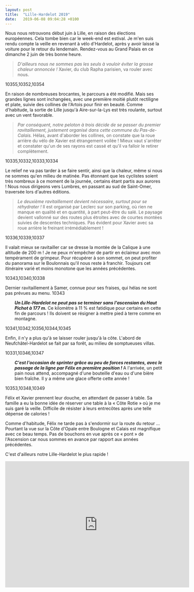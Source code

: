 ```yaml
---
layout: post
title:  "Lille-Hardelot 2019"
date:   2019-06-08 09:04:28 +0100
---
```

Nous nous retrouvons début juin à Lille, en raison des élections européennes.
Cela tombe bien car le week-end est estival.
Je m'en suis rendu compte la veille en revenant à vélo d'Hardelot, après y avoir laissé la voiture pour le retour du lendemain.
Rendez-vous au Grand Palais en ce dimanche 2 juin de très bonne heure.
> <i>D'ailleurs nous ne sommes pas les seuls à vouloir éviter la grosse chaleur annoncée !</i></strong>
Xavier, du club Rapha parisien, va rouler avec nous.

10355,10352,10354

En raison de nombreuses brocantes, le parcours a été modifié.
Mais ses grandes lignes sont inchangées, avec une première moitié plutôt rectiligne et plate, suivie des collines de l'Artois pour finir en beauté.
Comme d'habitude, la sortie de Lille jusqu'à Aire-sur-la-Lys est très roulante, surtout avec un vent favorable.
> <i>Par conséquent, notre peloton à trois décide de se passer du premier ravitaillement, justement organisé dans cette commune du Pas-de-Calais.</i></strong>
Hélas, avant d'aborder les collines, on constate que la roue arrière du vélo de Xavier est étrangement voilée !
Mieux vaut s'arrêter et constater qu'un de ses rayons est cassé et qu'il va falloir le retirer complètement.

10335,10332,10333,10334

Le relief ne va pas tarder à se faire sentir, ainsi que la chaleur, même si nous ne sommes qu'en milieu de matinée.
Pas étonnant que les cyclistes soient très nombreux à ce moment de la journée, certains étant partis aux aurores !
Nous nous dirigeons vers Lumbres, en passant au sud de Saint-Omer, traversée lors d'autres éditions.
> <i>Le deuxième ravitaillement devient nécessaire, surtout pour se réhydrater !</i></strong>
Il est organisé par Leclerc sur son parking, où rien ne manque en qualité et en quantité, à part peut-être du salé.
Le paysage devient vallonné sur des routes plus étroites avec de courtes montées suivies de descentes techniques.
Pas évident pour Xavier avec sa roue arrière le freinant irrémédiablement !

10336,10339,10337

Il valait mieux se ravitailler car se dresse la montée de la Calique à une altitude de 200 m !
Je ne peux m'empêcher de partir en éclaireur avec mon tempérament de grimpeur.
Pour récupérer à son sommet, on peut profiter du panorama sur le Boulonnais qu'il nous reste à franchir.
Toujours cet itinéraire varié et moins monotone que les années précédentes.

10343,10340,10338

Dernier ravitaillement à Samer, connue pour ses fraises, qui hélas ne sont pas prévues au menu.
10343
<p style="padding-left: 30px;"><b><i>Un Lille-Hardelot ne peut pas se terminer sans l'ascension du Haut Pichot à 177 m.</i></b>
Ce kilomètre à 11 % est fatidique pour certains en cette fin de parcours !
Ils doivent se résigner à mettre pied à terre comme en montagne.

10341,10342,10356,10344,10345

Enfin, il n'y a plus qu'à se laisser rouler jusqu'à la côte.
L'abord de Neufchâtel-Hardelot se fait par sa forêt, au milieu de somptueuses villas.

10331,10346,10347
<p style="padding-left: 30px;"><b><i>C'est l'occasion de sprinter grâce au peu de forces restantes, avec le passage de la ligne par Félix en première position ! </i></b>
A l'arrivée, un petit pain nous attend, accompagné d'une bouteille d'eau ou d'une bière bien fraîche.
Il y a même une glace offerte cette année !

10353,10348,10349

Félix et Xavier prennent leur douche, en attendant de passer à table.
Sa famille a eu la bonne idée de réserver une table à la « Côte Rotie » où je me suis garé la veille.
Difficile de résister à leurs entrecôtes après une telle dépense de calories !

Comme d'habitude, Félix ne tarde pas à s'endormir sur la route du retour ...
Pourtant la vue sur la Côte d'Opale entre Boulogne et Calais est magnifique avec ce beau temps.
Pas de bouchons en vue après ce « pont » de l'Ascension car nous sommes en avance par rapport aux années précédentes.

C'est d'ailleurs notre Lille-Hardelot le plus rapide !

<center><iframe src="https://www.strava.com/activities/2416913041/embed/5191d05d61f5a6b668c0a0f561e9f020f2538b62" width="590" height="405" frameborder="0" scrolling="no"></iframe></center>